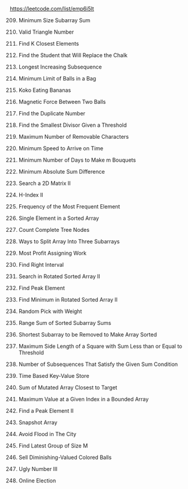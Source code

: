 https://leetcode.com/list/emp6i5lt

209. Minimum Size Subarray Sum

611. Valid Triangle Number

658. Find K Closest Elements

1894. Find the Student that Will Replace the Chalk

300. Longest Increasing Subsequence

1760. Minimum Limit of Balls in a Bag

875. Koko Eating Bananas

1552. Magnetic Force Between Two Balls

287. Find the Duplicate Number

1283. Find the Smallest Divisor Given a Threshold

1898. Maximum Number of Removable Characters

1870. Minimum Speed to Arrive on Time

1482. Minimum Number of Days to Make m Bouquets

1818. Minimum Absolute Sum Difference

240. Search a 2D Matrix II

275. H-Index II

1838. Frequency of the Most Frequent Element

540. Single Element in a Sorted Array

222. Count Complete Tree Nodes

1712. Ways to Split Array Into Three Subarrays

826. Most Profit Assigning Work

436. Find Right Interval

81. Search in Rotated Sorted Array II

162. Find Peak Element

154. Find Minimum in Rotated Sorted Array II

528. Random Pick with Weight

1508. Range Sum of Sorted Subarray Sums

1574. Shortest Subarray to be Removed to Make Array Sorted

1292. Maximum Side Length of a Square with Sum Less than or Equal to Threshold

1498. Number of Subsequences That Satisfy the Given Sum Condition

981. Time Based Key-Value Store

1300. Sum of Mutated Array Closest to Target

1802. Maximum Value at a Given Index in a Bounded Array

1901. Find a Peak Element II

1146. Snapshot Array

1488. Avoid Flood in The City

1562. Find Latest Group of Size M

1648. Sell Diminishing-Valued Colored Balls

1201. Ugly Number III

911. Online Election
